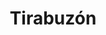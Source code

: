 ---
title: Tirabuzón
date: 
draft: false

# descripcion
description : Aro de plata colgante tirabuzón

materials: Plata 925

color: Plateado

dimensions: 5cm

code: 01-01-0010

type: "Aros"

categories: []

# Images
# first image will be shown in the product page
images:
  # - image: "images/path_to_image"
  # La ubicacion de las imagenes es imagenes/Aros/Aros.Colgantes/01-01-0010-tirabuzon
  - image: "./images/aros/colgantes/01-01-0010-tirabuzon_a.jpeg"
  - image: "./images/aros/colgantes/01-01-0010-tirabuzon_b.jpeg"
---